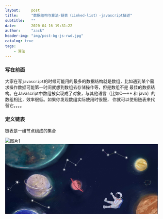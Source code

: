 ```yaml
---
layout:     post
title:      "数据结构与算法-链表（Linked-list）-javascript描述"
subtitle:   ""
date:       2020-04-16 19:31:22
author:     "zack"
header-img: "img/post-bg-js-rwd.jpg"
catalog: true
tags:
    - 算法
---
```


### 写在前面

大家在写`javascript`的时候可能用的最多的数据结构就是数组，比如遇到某个需求操作数据可能第一时间就想到数组去存储操作等，但是数组不是
最佳的数据结构。在Javascript中数组被实现成了对象，与其他语言（比如C—++ 和 java）的数组相比，效率很低。如果你发现数组实际使用时很慢，
你就可以使用链表来代替它。。。。

### 定义链表

链表是一组节点组成的集合

![图片1]('../img/post-bg-js-rwd.jpg')
![avatar](about-bg.jpg)